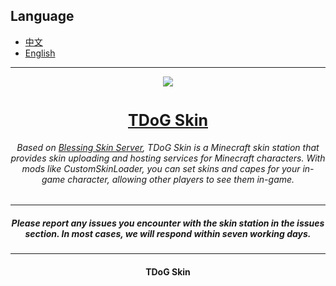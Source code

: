 ## Language

- [中文](https://github.com/615303619/TDoG-Skin)
- [English](README_en.md)
---
<div align=center><img src="https://github.com/615303619/TDoG-Skin/assets/71170887/d75b3ddf-6ec5-4bc7-afe0-092385d9279b"></div>

# <div align="center" style="font-size:25px">[TDoG Skin](https://skin.tdogmc.top/)</div>
###### <p align="center">Based on [Blessing Skin Server](https://github.com/bs-community/blessing-skin-server), TDoG Skin is a Minecraft skin station that provides skin uploading and hosting services for Minecraft characters. With mods like CustomSkinLoader, you can set skins and capes for your in-game character, allowing other players to see them in-game.</p>  
---
##### <p align="center">Please report any issues you encounter with the skin station in the issues section. In most cases, we will respond within seven working days.</p>

---

#### <p align="center">TDoG Skin</p>
